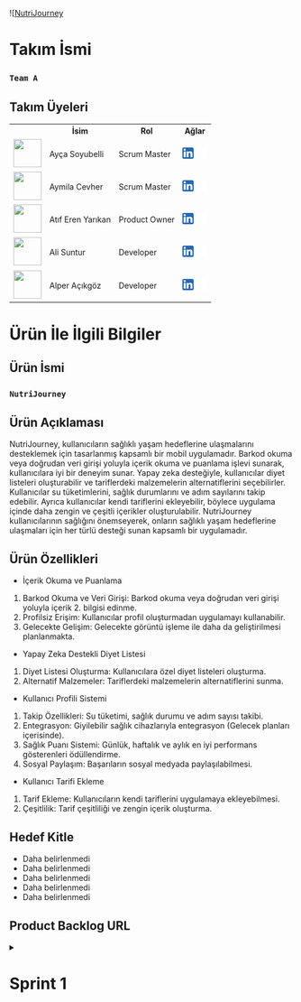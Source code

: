 ![[NutriJourney](https://github.com/Akemeyn/group3flutter_private/blob/main/appFiles/readmeImages/nutriJourney.png)

# Takım İsmi

### **`Team A`**

## Takım Üyeleri
<table>
    <tr>
      <th></th>
      <th>İsim</th>
      <th>Rol</th>
      <th>Ağlar</th>
    </tr>
    <tr>
      <td><img src="https://github.com/Akemeyn/group3flutter_private/blob/main/appFiles/ourPhotos/aycaPhoto.jpg" width="50" height="50" /></td>
      <td>Ayça Soyubelli</td>
      <td>Scrum Master</td>
      <td>
        <a href="" target="_blank"><img src="appFiles/readmeImages/linkedin.png" width="20" height="20"/></a>
        <a href="" target="_blank" ><img src="appFiles/readmeImages/github.png" width="20" height="20" /></a>
      </td>
    </tr>
    <tr>
      <td><img src="https://github.com/Akemeyn/group3flutter_private/blob/main/appFiles/ourPhotos/aymilaPhoto.jpg" width="50" height="50" /></td>
      <td>Aymila Cevher</td>
      <td>Scrum Master</td>
      <td>
        <a href="" target="_blank"><img src="appFiles/readmeImages/linkedin.png" width="20" height="20"/></a>
        <a href="" target="_blank"><img src="appFiles/readmeImages/github.png" width="20" height="20" /></a>
      </td>
    </tr>
    <tr>
      <td><img src="https://github.com/Akemeyn/group3flutter_private/blob/main/appFiles/ourPhotos/atifPhoto.jpg" width="50" height="50" /></td>
      <td>Atıf Eren Yarıkan</td>
      <td>Product Owner</td>
      <td>
        <a href="" target="_blank"><img src="appFiles/readmeImages/linkedin.png" width="20" height="20"/></a>
        <a href="" target="_blank"><img src="appFiles/readmeImages/github.png" width="20" height="20" /></a>
      </td>
    </tr>
    <tr>
      <td><img src="" width="50" height="50" /></td>
      <td>Ali Suntur</td>
      <td>Developer</td>
      <td>
        <a href="" target="_blank"><img src="appFiles/readmeImages/linkedin.png" width="20" height="20"/></a>
        <a href="" target="_blank"><img src="appFiles/readmeImages/github.png" width="20" height="20" /></a>
      </td>
    </tr>
    <tr>
      <td><img src="https://github.com/Akemeyn/group3flutter_private/blob/main/appFiles/ourPhotos/alperPhoto.jpg" width="50" height="50" /></td>
      <td>Alper Açıkgöz</td>
      <td>Developer</td>
      <td>
        <a href="" target="_blank"><img src="appFiles/readmeImages/linkedin.png" width="20" height="20"/></a>
        <a href="" target="_blank"><img src="appFiles/readmeImages/github.png" width="20" height="20" /></a>
      </td>
    </tr>
  </table>

# Ürün İle İlgili Bilgiler

## Ürün İsmi

### **`NutriJourney`**

## Ürün Açıklaması

NutriJourney, kullanıcıların sağlıklı yaşam hedeflerine ulaşmalarını desteklemek için tasarlanmış kapsamlı bir mobil uygulamadır. Barkod okuma veya doğrudan veri girişi yoluyla içerik okuma ve puanlama işlevi sunarak, kullanıcılara iyi bir deneyim sunar. Yapay zeka desteğiyle, kullanıcılar diyet listeleri oluşturabilir ve tariflerdeki malzemelerin alternatiflerini seçebilirler. Kullanıcılar su tüketimlerini, sağlık durumlarını ve adım sayılarını takip edebilir. Ayrıca kullanıcılar kendi tariflerini ekleyebilir, böylece uygulama içinde daha zengin ve çeşitli içerikler oluşturulabilir. NutriJourney kullanıcılarının sağlığını önemseyerek, onların sağlıklı yaşam hedeflerine ulaşmaları için her türlü desteği sunan kapsamlı bir uygulamadır.

## Ürün Özellikleri

- İçerik Okuma ve Puanlama
1. Barkod Okuma ve Veri Girişi: Barkod okuma veya doğrudan veri girişi yoluyla içerik 2. bilgisi edinme.
2. Profilsiz Erişim: Kullanıcılar profil oluşturmadan uygulamayı kullanabilir.
3. Gelecekte Gelişim: Gelecekte görüntü işleme ile daha da geliştirilmesi planlanmakta.

- Yapay Zeka Destekli Diyet Listesi
1. Diyet Listesi Oluşturma: Kullanıcılara özel diyet listeleri oluşturma.
2. Alternatif Malzemeler: Tariflerdeki malzemelerin alternatiflerini sunma.

- Kullanıcı Profili Sistemi
1. Takip Özellikleri: Su tüketimi, sağlık durumu ve adım sayısı takibi.
2. Entegrasyon: Giyilebilir sağlık cihazlarıyla entegrasyon (Gelecek planları içerisinde).
3. Sağlık Puanı Sistemi: Günlük, haftalık ve aylık en iyi performans gösterenleri ödüllendirme.
4. Sosyal Paylaşım: Başarıların sosyal medyada paylaşılabilmesi.

- Kullanıcı Tarifi Ekleme
1. Tarif Ekleme: Kullanıcıların kendi tariflerini uygulamaya ekleyebilmesi.
2. Çeşitlilik: Tarif çeşitliliği ve zengin içerik oluşturma.

## Hedef Kitle

- Daha belirlenmedi
- Daha belirlenmedi
- Daha belirlenmedi
- Daha belirlenmedi
- Daha belirlenmedi

## Product Backlog URL


<details>
  <summary><h1>Sprint 1</h1></summary>
